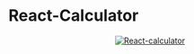 # React-Calculator

<p align="center">
  <a href='https://postimg.cc/Xpmrmbrv' target='_blank'>
    <img src='https://i.postimg.cc/g2k3wcd3/React-calculator.webp' border='0' alt='React-calculator'/>
  </a>
</p>

<br>
